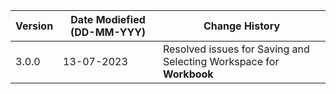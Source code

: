| **Version** | **Date Modiefied (DD-MM-YYY)** | **Change History**                          |
|-------------|--------------------------------|---------------------------------------------|
| 3.0.0       | 13-07-2023                     |Resolved issues for Saving and Selecting Workspace for **Workbook** |
